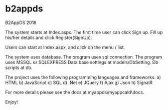 # b2appds
B2AppDS 2018

The system starts at Index.aspx.
The first time user can click Sign up.
Fill up his/her details and click Register(SignUp).

Users can start at Index.aspx, and click on the menu / list.

The system uses database.
The program uses sql connection.
The program uses MSSQL or SQLEXPRESS
Data base settings at models/DbSetting.
Db scripts at db. 

The project uses the following programming languages and frameworks.
a) HTML
b) JavaScript
c) SQL
d) .Net
e) JQuery
f) Ajax
g) Json
h) SignalR

For more details please see the docs at myappds\myappcald\docs.

Enjoy!
